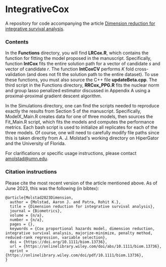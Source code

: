 # IntegrativeCox
A repository for code accompanying the article [Dimension reduction for integrative survival analysis](https://onlinelibrary.wiley.com/doi/abs/10.1111/biom.13736).  

### Contents
In the **Functions** directory, you will find **LRCox.R**, which contains the function for fitting the model proposed in the manuscript. Specifically, function **IntCox** fits the entire solution path for a vector of candidate *s* and vector of candidate *r*. The function **IntCoxCV** performs *K* fold cross-validation (and does not fit the solution path to the entire dataset). To use these functions, you must also source the C++ file **updateBeta.cpp**. The third script in the Functions directory, **RRCox_PPG.R** fits the nuclear norm and group lasso penalized estimator discussed in Appendix A using a proximal-proximal gradient descent algorithm. 

In the Simulations directory, one can find the scripts needed to reproduce exactly the results from Section 5 of the manuscript. Specifically, ModelX_Main.R creates data for one of three models, then sources the Fit_Main.R script, which fits the models and computes the performance metrics. Each bash script is used to initialize all replicates for each of the three models.  Of course, one will need to carefully modify file paths since this is taken directly from A. J. Molstad's working directory on HiperGator and the University of Florida. 

For clarifications or specific usage instructions, please contact [amolstad@umn.edu](amolstad@umn.edu). 

### Citation instructions
Please cite the most recent version of the article mentioned above. As of June 2023, this was the following (in bibtex): 
```
@article{Molstad2023Dimension,
  author = {Molstad, Aaron J. and Patra, Rohit K.},
  title = {Dimension reduction for integrative survival analysis},
  journal = {Biometrics},
  volume = {n/a},
  number = {n/a},
  pages = {},
  keywords = {Cox proportional hazards model, dimension reduction, integrative survival analysis, majorize-minimize, penalty method, reduced-rank regression, variable selection},
  doi = {https://doi.org/10.1111/biom.13736},
  url = {https://onlinelibrary.wiley.com/doi/abs/10.1111/biom.13736},
  eprint = {https://onlinelibrary.wiley.com/doi/pdf/10.1111/biom.13736},
}
```
